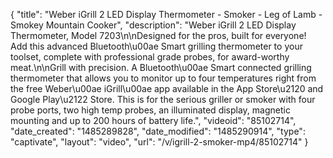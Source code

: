 {
    "title": "Weber iGrill 2 LED Display Thermometer - Smoker - Leg of Lamb - Smokey Mountain Cooker",
    "description": "Weber iGrill 2 LED Display Thermometer, Model 7203\n\nDesigned for the pros, built for everyone! Add this advanced Bluetooth\u00ae Smart grilling thermometer to your toolset, complete with professional grade probes, for award-worthy meat.\n\nGrill with precision. A Bluetooth\u00ae Smart connected grilling thermometer that allows you to monitor up to four temperatures right from the free Weber\u00ae iGrill\u00ae app available in the App Store\u2120 and Google Play\u2122 Store. This is for the serious griller or smoker with four probe ports, two high temp probes, an illuminated display, magnetic mounting and up to 200 hours of battery life.",
    "videoid": "85102714",
    "date_created": "1485289828",
    "date_modified": "1485290914",
    "type": "captivate",
    "layout": "video",
    "url": "\/v\/igrill-2-smoker-mp4\/85102714"
}
